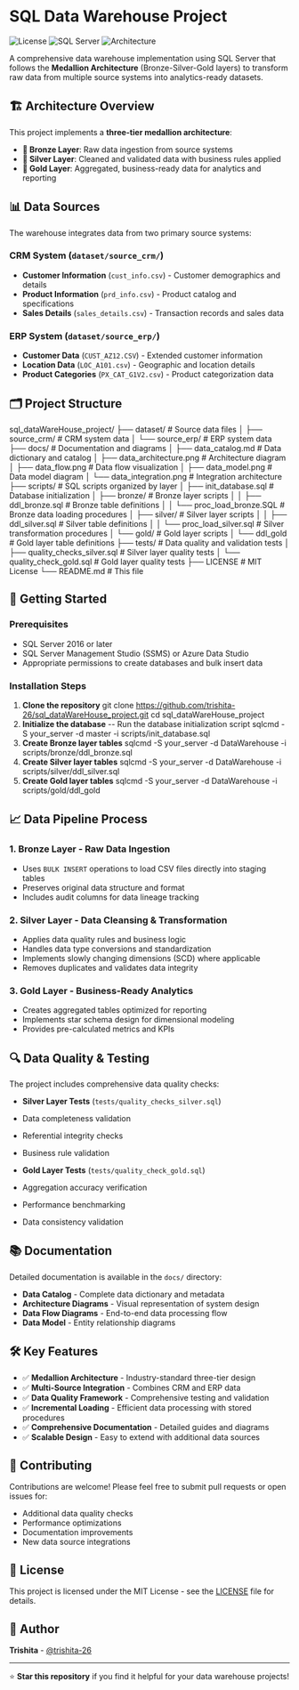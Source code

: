 # SQL Data Warehouse Project

![License](https://img.shields.io/badge/license-MIT-blue.svg)
![SQL Server](https://img.shields.io/badge/database-SQL%20Server-red.svg)
![Architecture](https://img.shields.io/badge/architecture-Medallion-gold.svg)

A comprehensive data warehouse implementation using SQL Server that follows the **Medallion Architecture** (Bronze-Silver-Gold layers) to transform raw data from multiple source systems into analytics-ready datasets.

## 🏗️ Architecture Overview

This project implements a **three-tier medallion architecture**:

- **🥉 Bronze Layer**: Raw data ingestion from source systems
- **🥈 Silver Layer**: Cleaned and validated data with business rules applied
- **🥇 Gold Layer**: Aggregated, business-ready data for analytics and reporting

## 📊 Data Sources

The warehouse integrates data from two primary source systems:

### CRM System (`dataset/source_crm/`)
- **Customer Information** (`cust_info.csv`) - Customer demographics and details
- **Product Information** (`prd_info.csv`) - Product catalog and specifications  
- **Sales Details** (`sales_details.csv`) - Transaction records and sales data

### ERP System (`dataset/source_erp/`)
- **Customer Data** (`CUST_AZ12.CSV`) - Extended customer information
- **Location Data** (`LOC_A101.csv`) - Geographic and location details
- **Product Categories** (`PX_CAT_G1V2.csv`) - Product categorization data

## 🗂️ Project Structure

sql_dataWareHouse_project/
├── dataset/ # Source data files
│ ├── source_crm/ # CRM system data
│ └── source_erp/ # ERP system data
├── docs/ # Documentation and diagrams
│ ├── data_catalog.md # Data dictionary and catalog
│ ├── data_architecture.png # Architecture diagram
│ ├── data_flow.png # Data flow visualization
│ ├── data_model.png # Data model diagram
│ └── data_integration.png # Integration architecture
├── scripts/ # SQL scripts organized by layer
│ ├── init_database.sql # Database initialization
│ ├── bronze/ # Bronze layer scripts
│ │ ├── ddl_bronze.sql # Bronze table definitions
│ │ └── proc_load_bronze.SQL # Bronze data loading procedures
│ ├── silver/ # Silver layer scripts
│ │ ├── ddl_silver.sql # Silver table definitions
│ │ └── proc_load_silver.sql # Silver transformation procedures
│ └── gold/ # Gold layer scripts
│ └── ddl_gold # Gold layer table definitions
├── tests/ # Data quality and validation tests
│ ├── quality_checks_silver.sql # Silver layer quality tests
│ └── quality_check_gold.sql # Gold layer quality tests
├── LICENSE # MIT License
└── README.md # This file


## 🚀 Getting Started

### Prerequisites
- SQL Server 2016 or later
- SQL Server Management Studio (SSMS) or Azure Data Studio
- Appropriate permissions to create databases and bulk insert data

### Installation Steps

1. **Clone the repository**
git clone https://github.com/trishita-26/sql_dataWareHouse_project.git
cd sql_dataWareHouse_project
2. **Initialize the database**
-- Run the database initialization script
sqlcmd -S your_server -d master -i scripts/init_database.sql
3. **Create Bronze layer tables**
sqlcmd -S your_server -d DataWarehouse -i scripts/bronze/ddl_bronze.sql
4. **Create Silver layer tables**
sqlcmd -S your_server -d DataWarehouse -i scripts/silver/ddl_silver.sql
5. **Create Gold layer tables**
sqlcmd -S your_server -d DataWarehouse -i scripts/gold/ddl_gold


## 📈 Data Pipeline Process

### 1. **Bronze Layer** - Raw Data Ingestion
- Uses `BULK INSERT` operations to load CSV files directly into staging tables
- Preserves original data structure and format
- Includes audit columns for data lineage tracking

### 2. **Silver Layer** - Data Cleansing & Transformation
- Applies data quality rules and business logic
- Handles data type conversions and standardization
- Implements slowly changing dimensions (SCD) where applicable
- Removes duplicates and validates data integrity

### 3. **Gold Layer** - Business-Ready Analytics
- Creates aggregated tables optimized for reporting
- Implements star schema design for dimensional modeling
- Provides pre-calculated metrics and KPIs

## 🔍 Data Quality & Testing

The project includes comprehensive data quality checks:

- **Silver Layer Tests** (`tests/quality_checks_silver.sql`)
- Data completeness validation
- Referential integrity checks
- Business rule validation

- **Gold Layer Tests** (`tests/quality_check_gold.sql`)
- Aggregation accuracy verification
- Performance benchmarking
- Data consistency validation

## 📚 Documentation

Detailed documentation is available in the `docs/` directory:

- **Data Catalog** - Complete data dictionary and metadata
- **Architecture Diagrams** - Visual representation of system design
- **Data Flow Diagrams** - End-to-end data processing flow
- **Data Model** - Entity relationship diagrams

## 🛠️ Key Features

- ✅ **Medallion Architecture** - Industry-standard three-tier design
- ✅ **Multi-Source Integration** - Combines CRM and ERP data
- ✅ **Data Quality Framework** - Comprehensive testing and validation
- ✅ **Incremental Loading** - Efficient data processing with stored procedures
- ✅ **Comprehensive Documentation** - Detailed guides and diagrams
- ✅ **Scalable Design** - Easy to extend with additional data sources

## 🤝 Contributing

Contributions are welcome! Please feel free to submit pull requests or open issues for:
- Additional data quality checks
- Performance optimizations
- Documentation improvements
- New data source integrations

## 📄 License

This project is licensed under the MIT License - see the [LICENSE](LICENSE) file for details.

## 👤 Author

**Trishita** - [@trishita-26](https://github.com/trishita-26)

---

⭐ **Star this repository** if you find it helpful for your data warehouse projects!
